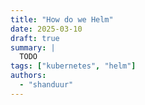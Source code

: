 ```yaml
---
title: "How do we Helm"
date: 2025-03-10
draft: true
summary: |
  TODO
tags: ["kubernetes", "helm"]
authors:
  - "shanduur"
---
```

